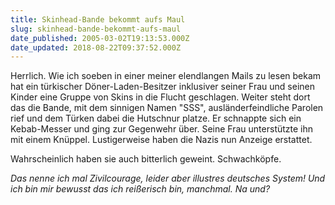 ```yaml
---
title: Skinhead-Bande bekommt aufs Maul
slug: skinhead-bande-bekommt-aufs-maul
date_published: 2005-03-02T19:13:53.000Z
date_updated: 2018-08-22T09:37:52.000Z
---
```


Herrlich. Wie ich soeben in einer meiner elendlangen Mails zu lesen bekam hat ein türkischer Döner-Laden-Besitzer inklusiver seiner Frau und seinen Kinder eine Gruppe von Skins in die Flucht geschlagen. Weiter steht dort das die Bande, mit dem sinnigen Namen "SSS", ausländerfeindliche Parolen rief und dem Türken dabei die Hutschnur platze. Er schnappte sich ein Kebab-Messer und ging zur Gegenwehr über. Seine Frau unterstützte ihn mit einem Knüppel. Lustigerweise haben die Nazis nun Anzeige erstattet.

Wahrscheinlich haben sie auch bitterlich geweint. Schwachköpfe.

*Das nenne ich mal Zivilcourage, leider aber illustres deutsches System! Und ich bin mir bewusst das ich reißerisch bin, manchmal. Na und?*
